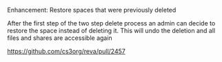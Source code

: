 Enhancement: Restore spaces that were previously deleted

After the first step of the two step delete process an admin can decide to restore 
the space instead of deleting it. This will undo the deletion and 
all files and shares are accessible again

https://github.com/cs3org/reva/pull/2457
